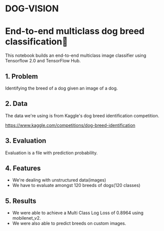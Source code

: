 # DOG-VISION

# End-to-end multiclass dog breed classification🐶

This notebook builds an end-to-end multiclass image classifier using Tensorflow 2.0 and TensorFlow Hub.

## 1. Problem
Identifying the breed of a dog given an image of a dog.

## 2. Data
The data we're using is from Kaggle's dog breed identification competition.

https://www.kaggle.com/competitions/dog-breed-identification

## 3. Evaluation

Evaluation is a file with prediction probability.

## 4. Features

* We're dealing with unstructured data(images)
* We have to evaluate amongst 120 breeds of dogs(120 classes)

## 5. Results

* We were able to achieve a Multi Class Log Loss of 0.8964 using mobilenet_v2.
* We were also able to predict breeds on custom images.

